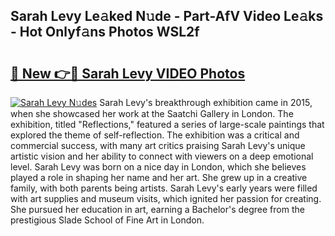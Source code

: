 ## Sarah Levy Le𝚊ked N𝚞de - Part-AfV Video Le𝚊ks - Hot Onlyf𝚊ns Photos WSL2f

# <h2><a href="http://ab45700.deff.icu/?id=Sarah+Levy">🔗 New 👉🔴 Sarah Levy VIDEO Photos</a></h2>

[![Sarah Levy N𝚞des](https://i.imgur.com/rIISA9y.gif)](http://ab45700.deff.icu/?id=Sarah+Levy)
Sarah Levy's breakthrough exhibition came in 2015, when she showcased her work at the Saatchi Gallery in London. The exhibition, titled "Reflections," featured a series of large-scale paintings that explored the theme of self-reflection. The exhibition was a critical and commercial success, with many art critics praising Sarah Levy's unique artistic vision and her ability to connect with viewers on a deep emotional level. Sarah Levy was born on a nice day in London, which she believes played a role in shaping her name and her art. She grew up in a creative family, with both parents being artists. Sarah Levy's early years were filled with art supplies and museum visits, which ignited her passion for creating. She pursued her education in art, earning a Bachelor's degree from the prestigious Slade School of Fine Art in London.
